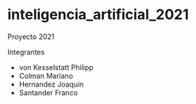 # inteligencia_artificial_2021
Proyecto 2021

Integrantes
- von Kesselstatt Philipp
- Colman Mariano
- Hernandez Joaquin
- Santander Franco
